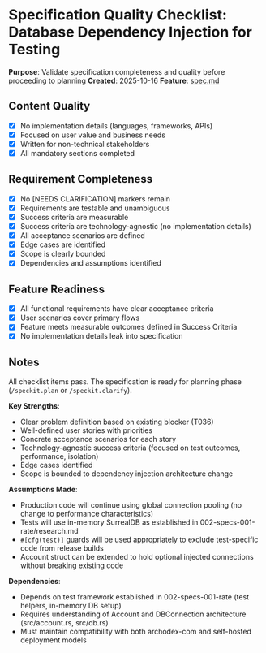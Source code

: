 # Specification Quality Checklist: Database Dependency Injection for Testing

**Purpose**: Validate specification completeness and quality before proceeding to planning
**Created**: 2025-10-16
**Feature**: [spec.md](../spec.md)

## Content Quality

- [x] No implementation details (languages, frameworks, APIs)
- [x] Focused on user value and business needs
- [x] Written for non-technical stakeholders
- [x] All mandatory sections completed

## Requirement Completeness

- [x] No [NEEDS CLARIFICATION] markers remain
- [x] Requirements are testable and unambiguous
- [x] Success criteria are measurable
- [x] Success criteria are technology-agnostic (no implementation details)
- [x] All acceptance scenarios are defined
- [x] Edge cases are identified
- [x] Scope is clearly bounded
- [x] Dependencies and assumptions identified

## Feature Readiness

- [x] All functional requirements have clear acceptance criteria
- [x] User scenarios cover primary flows
- [x] Feature meets measurable outcomes defined in Success Criteria
- [x] No implementation details leak into specification

## Notes

All checklist items pass. The specification is ready for planning phase (`/speckit.plan` or `/speckit.clarify`).

**Key Strengths**:
- Clear problem definition based on existing blocker (T036)
- Well-defined user stories with priorities
- Concrete acceptance scenarios for each story
- Technology-agnostic success criteria (focused on test outcomes, performance, isolation)
- Edge cases identified
- Scope is bounded to dependency injection architecture change

**Assumptions Made**:
- Production code will continue using global connection pooling (no change to performance characteristics)
- Tests will use in-memory SurrealDB as established in 002-specs-001-rate/research.md
- `#[cfg(test)]` guards will be used appropriately to exclude test-specific code from release builds
- Account struct can be extended to hold optional injected connections without breaking existing code

**Dependencies**:
- Depends on test framework established in 002-specs-001-rate (test helpers, in-memory DB setup)
- Requires understanding of Account and DBConnection architecture (src/account.rs, src/db.rs)
- Must maintain compatibility with both archodex-com and self-hosted deployment models
